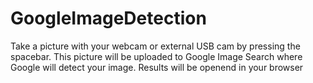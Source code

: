 # GoogleImageDetection

Take a picture with your webcam or external USB cam by pressing the spacebar. This picture will be uploaded to Google Image Search where Google will detect your image. Results will be openend in your browser
